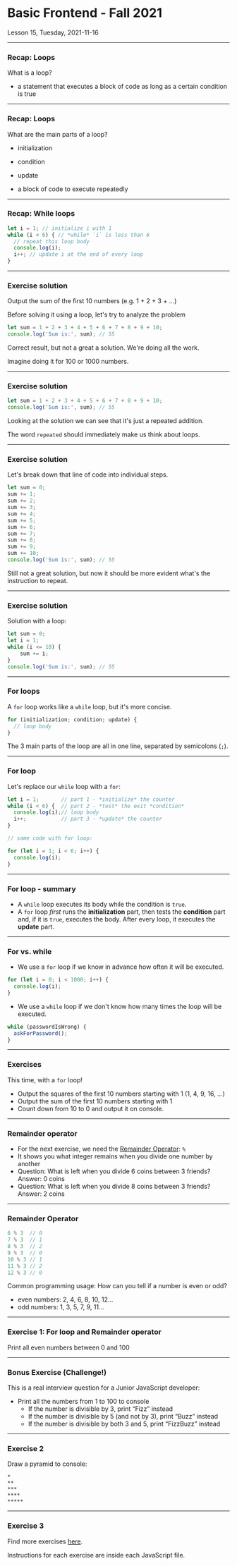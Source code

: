<!-- .slide: id="lesson15" -->

# Basic Frontend - Fall 2021

Lesson 15, Tuesday, 2021-11-16

---

### Recap: Loops

What is a loop?

* a statement that executes a block of code as long as a certain condition is true
<!-- .element: class="fragment" -->

---

### Recap: Loops

What are the main parts of a loop?

- initialization
<!-- .element: class="fragment" -->
- condition
<!-- .element: class="fragment" -->
- update
<!-- .element: class="fragment" -->
- a block of code to execute repeatedly
<!-- .element: class="fragment" -->

---

### Recap: While loops

```js
let i = 1; // initialize i with 1
while (i < 6) { // *while* `i` is less than 6
  // repeat this loop body
  console.log(i);
  i++; // update i at the end of every loop
}
```

---

### Exercise solution

Output the sum of the first 10 numbers (e.g. 1 + 2 + 3 + ...)

Before solving it using a loop, let's try to analyze the problem

```js
let sum = 1 + 2 + 3 + 4 + 5 + 6 + 7 + 8 + 9 + 10;
console.log('Sum is:', sum); // 55
```

Correct result, but not a great a solution. We're doing all the work.

Imagine doing it for 100 or 1000 numbers.

---

### Exercise solution

```js
let sum = 1 + 2 + 3 + 4 + 5 + 6 + 7 + 8 + 9 + 10;
console.log('Sum is:', sum); // 55
```

Looking at the solution we can see that it's just a repeated addition.

The word `repeated` should immediately make us think about loops.

---

### Exercise solution

Let's break down that line of code into individual steps.

```js
let sum = 0;
sum += 1;
sum += 2;
sum += 3;
sum += 4;
sum += 5;
sum += 6;
sum += 7;
sum += 8;
sum += 9;
sum += 10;
console.log('Sum is:', sum); // 55
```

Still not a great solution, but now it should be more evident what's the instruction to repeat.

---

### Exercise solution

Solution with a loop:

```js
let sum = 0;
let i = 1;
while (i <= 10) {
    sum += i;
}
console.log('Sum is:', sum); // 55
```

---

### For loops

A `for` loop works like a `while` loop, but it's more concise.

```js
for (initialization; condition; update) {
  // loop body
}
```

The 3 main parts of the loop are all in one line, separated by semicolons (`;`).

---

### For loop

Let's replace our `while` loop with a `for`:

```js
let i = 1;       // part 1 - *initialize* the counter
while (i < 6) {  // part 2 - *test* the exit *condition*
  console.log(i);// loop body
  i++;           // part 3 - *update* the counter
}

// same code with for loop:

for (let i = 1; i < 6; i++) {
  console.log(i);
}
```

---

### For loop - summary

* A `while` loop executes its body while the condition is `true`.
* A `for` loop *first* runs the **initialization** part, then tests the **condition** part
and, if it is `true`, executes the body. After every loop, it executes the **update** part.

---

### For vs. while

* We use a `for` loop if we know in advance how often it will be executed.

```js
for (let i = 0; i < 1000; i++) {
  console.log(i);
}
```

* We use a `while` loop if we don't know how many times the loop will be executed.

```js
while (passwordIsWrong) {
  askForPassword();
}
```

---

### Exercises

This time, with a `for` loop!

* Output the squares of the first 10 numbers starting with 1 (1, 4, 9, 16, ...)
* Output the sum of the first 10 numbers starting with 1
* Count down from 10 to 0 and output it on console.

---

### Remainder operator

* For the next exercise, we need the [Remainder Operator](https://developer.mozilla.org/en-US/docs/Web/JavaScript/Reference/Operators/Arithmetic_Operators#Remainder): `%`
* It shows you what integer remains when you divide one number by another
* Question: What is left when you divide 6 coins between 3 friends? Answer: 0 coins
* Question: What is left when you divide 8 coins between 3 friends? Answer: 2 coins

---

### Remainder Operator

```js
6 % 3  // 0
7 % 3  // 1
8 % 3  // 2
9 % 3  // 0
10 % 3 // 1
11 % 3 // 2
12 % 3 // 0
```

Common programming usage: How can you tell if a number is even or odd?

- even numbers: 2, 4, 6, 8, 10, 12...
- odd numbers: 1, 3, 5, 7, 9, 11...

---

### Exercise 1: For loop and Remainder operator

Print all even numbers between 0 and 100

---

### Bonus Exercise (Challenge!)

This is a real interview question for a Junior JavaScript developer:

* Print all the numbers from 1 to 100 to console
  * If the number is divisible by 3, print “Fizz” instead
  * If the number is divisible by 5 (and not by 3), print “Buzz” instead
  * If the number is divisible by both 3 and 5, print “FizzBuzz” instead

---

### Exercise 2 

Draw a pyramid to console:

```plaintext
*
**
***
****
*****
```

---

### Exercise 3

Find more exercises [here](https://github.com/ReDI-School/js-berlin-2021-fall/tree/main/exercises/2021-11-16).

Instructions for each exercise are inside each JavaScript file.

